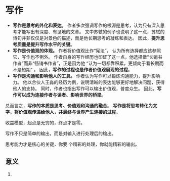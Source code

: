 # 写作



- **写作是思考的外化和表达。** 作者多次强调写作的根源是思考，认为只有深入思考才能写出有深度、有见地的文章。 文中苏轼的例子也说明了这一点，苏轼的诗句并非仅仅是对景色的描述，而是他长期思考的凝练和表达。 因此，**提升思考质量是提升写作水平的关键**。
- **写作是价值观的体现。**  作者将价值观比作“宪法”， 认为所有选择都应该参照它，写作也不例外。 作者自身的写作经历也印证了这一点，他选择做“长销书作者”而非“畅销书作者”，正是因为他 “认为一切都靠积累，更倾向于看长期而不是短期” 。 因此，**写作的过程也是作者价值观展现的过程**。
- **写作是沟通和影响他人的工具。** 作者认为写作可以锻炼沟通能力，提升影响力。 他以合伙人王淼的经历为例，说明清晰的表达能够更好地解决问题，获得他人的支持。 同时，作者也指出写作可以输出价值观，普度众生。 因此，**写作可以成为连接作者与读者、影响世界的桥梁**。

总而言之，**写作的本质是思考、价值观和沟通的融合**。  **写作是将思考转化为文字，将价值观传递给他人，并最终与世界产生连接的过程**。





收益模型，起点是无穷的，终点才是零。

写作不只是简单的输出，而是对输入进行处理后的输出。

思考能力才是核心的关键，你要 个精彩的处理，你就能精彩的输出。





## 意义

1. 

